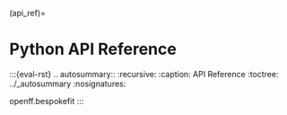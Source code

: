 (api_ref)=
# Python API Reference

<!--
The autosummary directive renders to rST,
so we must use eval-rst here
-->
:::{eval-rst}
.. autosummary::
   :recursive:
   :caption: API Reference
   :toctree: ../_autosummary
   :nosignatures:

   openff.bespokefit
:::
